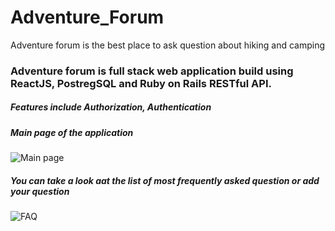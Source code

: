 # Adventure_Forum
Adventure forum is the best place to ask question about hiking and camping


### Adventure forum is full stack web application build using ReactJS, PostregSQL and Ruby on Rails RESTful API.

##### Features include Authorization, Authentication

##### Main page of the application

![Main page](https://i.ibb.co/Dg4mPxk/Adventure1.png)

##### You can take a look aat the list of most frequently asked question or add your question

![FAQ](https://i.ibb.co/j6CdyPP/Adventure2.png)
